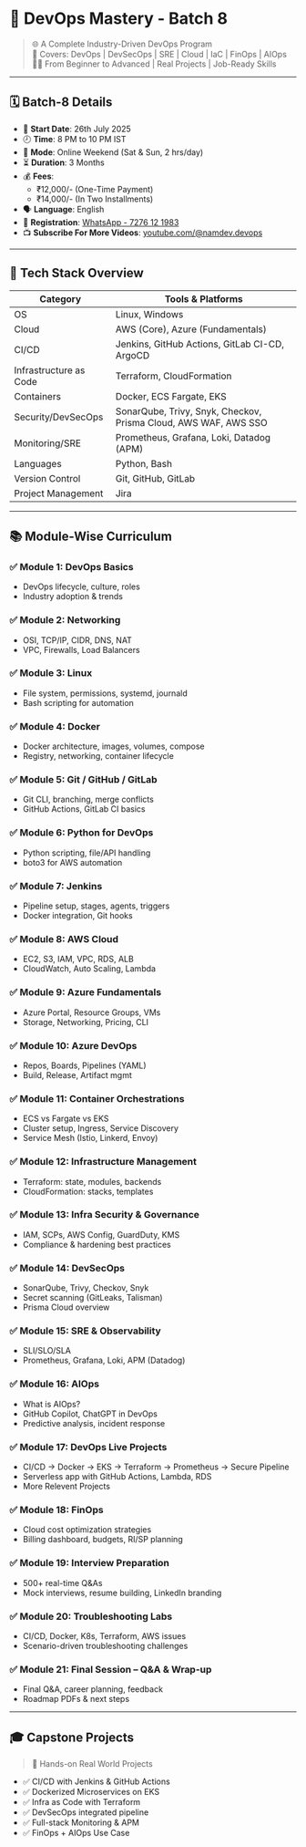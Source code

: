 # 🚀 DevOps Mastery - Batch 8

> 🌐 A Complete Industry-Driven DevOps Program  
> 🔧 Covers: DevOps | DevSecOps | SRE | Cloud | IaC | FinOps | AIOps  
> 🧑‍🎓 From Beginner to Advanced | Real Projects | Job-Ready Skills  

---

## 🗓️ Batch-8 Details

- 📅 **Start Date**: 26th July 2025  
- 🕗 **Time**: 8 PM to 10 PM IST  
- 📆 **Mode**: Online Weekend (Sat & Sun, 2 hrs/day)  
- ⏳ **Duration**: 3 Months  
- 💰 **Fees**:
  - ₹12,000/- (One-Time Payment)  
  - ₹14,000/- (In Two Installments)  
- 🗣️ **Language**: English  
- 📲 **Registration**: [WhatsApp - 7276 12 1983](https://wa.me/917276121983)
- 📺 **Subscribe For More Videos**: [youtube.com/@namdev.devops](https://www.youtube.com/@namdev.devops)

---

## 🧱 Tech Stack Overview

| Category             | Tools & Platforms                                 |
|----------------------|----------------------------------------------------|
| OS                   | Linux, Windows                                     |
| Cloud                | AWS (Core), Azure (Fundamentals)                  |
| CI/CD                | Jenkins, GitHub Actions, GitLab CI-CD, ArgoCD     |
| Infrastructure as Code | Terraform, CloudFormation                      |
| Containers           | Docker, ECS Fargate, EKS                          |
| Security/DevSecOps   | SonarQube, Trivy, Snyk, Checkov, Prisma Cloud, AWS WAF, AWS SSO |
| Monitoring/SRE       | Prometheus, Grafana, Loki, Datadog (APM)         |
| Languages            | Python, Bash                                       |
| Version Control      | Git, GitHub, GitLab                               |
| Project Management   | Jira                                               |

---

## 📚 Module-Wise Curriculum

### ✅ Module 1: DevOps Basics
- DevOps lifecycle, culture, roles
- Industry adoption & trends

### ✅ Module 2: Networking
- OSI, TCP/IP, CIDR, DNS, NAT
- VPC, Firewalls, Load Balancers

### ✅ Module 3: Linux
- File system, permissions, systemd, journald
- Bash scripting for automation

### ✅ Module 4: Docker
- Docker architecture, images, volumes, compose
- Registry, networking, container lifecycle

### ✅ Module 5: Git / GitHub / GitLab
- Git CLI, branching, merge conflicts
- GitHub Actions, GitLab CI basics

### ✅ Module 6: Python for DevOps
- Python scripting, file/API handling
- boto3 for AWS automation

### ✅ Module 7: Jenkins
- Pipeline setup, stages, agents, triggers
- Docker integration, Git hooks

### ✅ Module 8: AWS Cloud
- EC2, S3, IAM, VPC, RDS, ALB
- CloudWatch, Auto Scaling, Lambda

### ✅ Module 9: Azure Fundamentals
- Azure Portal, Resource Groups, VMs
- Storage, Networking, Pricing, CLI

### ✅ Module 10: Azure DevOps
- Repos, Boards, Pipelines (YAML)
- Build, Release, Artifact mgmt

### ✅ Module 11: Container Orchestrations
- ECS vs Fargate vs EKS
- Cluster setup, Ingress, Service Discovery
- Service Mesh (Istio, Linkerd, Envoy)

### ✅ Module 12: Infrastructure Management
- Terraform: state, modules, backends
- CloudFormation: stacks, templates

### ✅ Module 13: Infra Security & Governance
- IAM, SCPs, AWS Config, GuardDuty, KMS
- Compliance & hardening best practices

### ✅ Module 14: DevSecOps
- SonarQube, Trivy, Checkov, Snyk
- Secret scanning (GitLeaks, Talisman)
- Prisma Cloud overview

### ✅ Module 15: SRE & Observability
- SLI/SLO/SLA
- Prometheus, Grafana, Loki, APM (Datadog)

### ✅ Module 16: AIOps
- What is AIOps?
- GitHub Copilot, ChatGPT in DevOps
- Predictive analysis, incident response

### ✅ Module 17: DevOps Live Projects
- CI/CD → Docker → EKS → Terraform → Prometheus → Secure Pipeline
- Serverless app with GitHub Actions, Lambda, RDS
- More Relevent Projects

### ✅ Module 18: FinOps
- Cloud cost optimization strategies
- Billing dashboard, budgets, RI/SP planning

### ✅ Module 19: Interview Preparation
- 500+ real-time Q&As
- Mock interviews, resume building, LinkedIn branding

### ✅ Module 20: Troubleshooting Labs
- CI/CD, Docker, K8s, Terraform, AWS issues
- Scenario-driven troubleshooting challenges

### ✅ Module 21: Final Session – Q&A & Wrap-up
- Final Q&A, career planning, feedback
- Roadmap PDFs & next steps

---

## 🎓 Capstone Projects

> 🚧 Hands-on Real World Projects  

- ✅ CI/CD with Jenkins & GitHub Actions
- ✅ Dockerized Microservices on EKS
- ✅ Infra as Code with Terraform
- ✅ DevSecOps integrated pipeline
- ✅ Full-stack Monitoring & APM
- ✅ FinOps + AIOps Use Case
